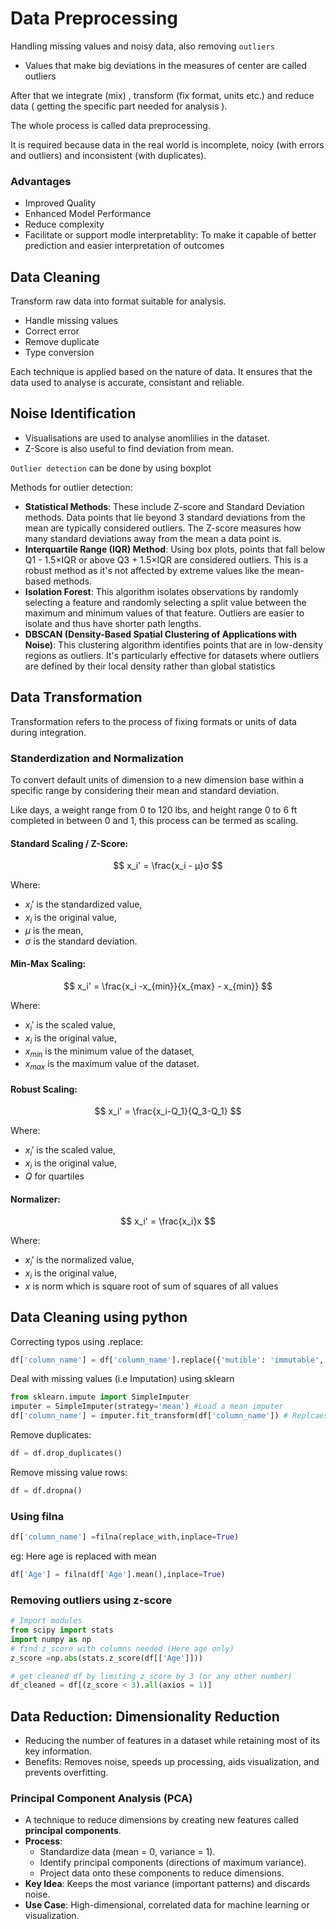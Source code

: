# Data Preprocessing
Handling missing values and noisy data, also removing ```outliers```

* Values that make big deviations in the measures of center are called outliers

After that we integrate (mix) , transform (fix format, units etc.) and reduce data ( getting the specific part needed for analysis ).

The whole process is called data preprocessing.

It is required because data in the real world is incomplete, noicy (with errors and outliers) and inconsistent (with duplicates).

### Advantages
* Improved Quality
* Enhanced Model Performance
* Reduce complexity
* Facilitate or support modle interpretablity: To make it capable of better prediction and easier interpretation of outcomes

## Data Cleaning

Transform raw data into format suitable for analysis.

* Handle missing values
* Correct error
* Remove duplicate
* Type conversion

Each technique is applied based on the nature of data.
It ensures that the data used to analyse is accurate, consistant and reliable.

## Noise Identification

* Visualisations are used to analyse anomlilies in the dataset.
* Z-Score is also useful to find deviation from mean.

```Outlier detection``` can be done by using boxplot

Methods for outlier detection:
* **Statistical Methods**: These include Z-score and Standard Deviation methods. Data points that lie beyond 3 standard deviations from the mean are typically considered outliers. The Z-score measures how many standard deviations away from the mean a data point is.
* **Interquartile Range (IQR) Method**: Using box plots, points that fall below Q1 - 1.5×IQR or above Q3 + 1.5×IQR are considered outliers. This is a robust method as it's not affected by extreme values like the mean-based methods.
* **Isolation Forest**: This algorithm isolates observations by randomly selecting a feature and randomly selecting a split value between the maximum and minimum values of that feature. Outliers are easier to isolate and thus have shorter path lengths.
* **DBSCAN (Density-Based Spatial Clustering of Applications with Noise)**: This clustering algorithm identifies points that are in low-density regions as outliers. It's particularly effective for datasets where outliers are defined by their local density rather than global statistics

## Data Transformation

Transformation refers to the process of fixing formats or units of data during integration.

### Standerdization and Normalization


To convert default units of dimension to a new dimension base within a specific range by considering their mean and standard deviation.

Like days, a weight range from 0 to 120 lbs, and height range 0 to 6 ft completed in between 0 and 1, this process can be termed as scaling.


#### Standard Scaling / Z-Score:

$$ x_i' = \frac{x_i - μ}σ  $$

Where:
- $x_i'$ is the standardized value,
- $x_i$ is the original value,
- $μ$ is the mean,
- $σ$ is the standard deviation.


#### Min-Max Scaling:


$$ x_i' = \frac{x_i -x_{min}}{x_{max} - x_{min}} $$


Where:
- $x_i'$ is the scaled value,
- $x_i$ is the original value,
- $x_{min}$ is the minimum value of the dataset,
- $x_{max}$ is the maximum value of the dataset.

#### Robust Scaling:


 $$ x_i' = \frac{x_i-Q_1}{Q_3-Q_1} $$


Where:


- $x_i'$ is the scaled value,
- $x_i$ is the original value,
- $Q$ for quartiles


#### Normalizer:


$$ x_i' = \frac{x_i}x $$


Where:
- $x_i'$ is the normalized value,
- $x_i$ is the original value,
- $x$ is norm which is square root of sum of squares of all values


## Data Cleaning using python

Correcting typos using .replace:
```python
df['column_name'] = df['column_name'].replace({'mutible': 'immutable', 'erro': 'error'})
```

Deal with missing values (i.e Imputation) using sklearn

```python
from sklearn.impute import SimpleImputer
imputer = SimpleImputer(strategy='mean') #Load a mean imputer
df['column_name'] = imputer.fit_transform(df['column_name']) # Replcaes missing values with mean
```

Remove duplicates:
```python
df = df.drop_duplicates()
```
Remove missing value rows:

```python
df = df.dropna()
```

### Using filna

```python
df['column_name'] =filna(replace_with,inplace=True)
```

eg: Here age is replaced with mean

```python
df['Age'] = filna(df['Age'].mean(),inplace=True)
```

### Removing outliers using z-score


```python
# Import modules
from scipy import stats
import numpy as np
# find z_score with columns needed (Here age only)
z_score =np.abs(stats.z_score(df[['Age']]))

# get cleaned df by limiting z_score by 3 (or any other number)
df_cleaned = df[(z_score < 3).all(axios = 1)]

```
## Data Reduction: Dimensionality Reduction
- Reducing the number of features in a dataset while retaining most of its key information.
- Benefits: Removes noise, speeds up processing, aids visualization, and prevents overfitting.

### Principal Component Analysis (PCA)
- A technique to reduce dimensions by creating new features called **principal components**.
- **Process**:  
  - Standardize data (mean = 0, variance = 1).  
  - Identify principal components (directions of maximum variance).  
  - Project data onto these components to reduce dimensions.  
- **Key Idea**: Keeps the most variance (important patterns) and discards noise.  
- **Use Case**: High-dimensional, correlated data for machine learning or visualization.